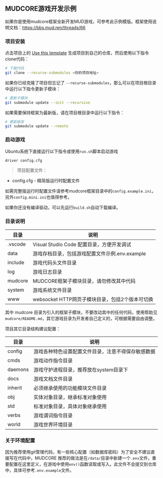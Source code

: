 <!--
 * @Author: 雪风@mud.ren
 * @Date: 2022-03-25 13:28:42
 * @LastEditTime: 2022-06-14 16:46:35
 * @LastEditors: 雪风
 * @Description: mudcore框架template
 *  https://bbs.mud.ren
-->
## MUDCORE游戏开发示例

如果你是使用mudcore框架全新开发MUD游戏，可参考此示例模版。框架使用说明文档：https://bbs.mud.ren/threads/66

### 项目安装

点击项目上的 [Use this template](https://github.com/mudcore/mud/generate) 生成项目到自己的仓库，然后使用以下指令clone代码：

```bash
# 下载代码
git clone --recurse-submodules <你的项目地址>
```

如果你已经克隆了项目但忘记了 `--recurse-submodules`，那么可以在项目根目录中运行以下指令更新子模块：

```bash
# 更新子模块
git submodule update --init --recursive
```

如果需要保持框架为最新版，请在项目根目录中运行以下指令：

```bash
# 更新框架
git submodule update --remote
```

### 启动游戏

Ubuntu系统下直接运行以下指令或使用`run.sh`脚本启动游戏

    driver config.cfg

> 项目配置文件：

* config.cfg - 精简版运行时配置文件

如需完整版运行时配置文件请参考mudcore框架目录中的`config.example.ini`，另外`config.mini.ini`也值得参考。

如果你还没有编译驱动，可以先运行`build.sh`自动下载编译。

### 目录说明

目录|说明
-|-
.vscode|Visual Studio Code 配置目录，方便开发调试
data|游戏存档目录，包括游戏配置文件示例.env.example
include|游戏代码头文件目录
log|游戏日志目录
mudcore|MUDCORE框架子模块目录，请勿修改其中代码
system|游戏系统文件目录
www|websocket HTTP网页子模块目录，包括2个版本可切换

其中 mudcore 目录为引入的框架子模块，不要改动其中的任何代码，使用帮助见`mudcore/README.md`，其它游戏目录为开发者自己定义的，可根据需要自由调整。

项目其它目录结构建议配置：

目录|说明
-|-
config|游戏各种特色设置配置文件目录，注意不得保存敏感数据
cmds|游戏动作指令目录
daemons|游戏守护进程目录，推荐放在system目录下
docs|游戏文档文件目录
inherit|必须继承使用的功能模块文件目录
obj|实体对象目录，继承标准对象使用
std|标准对象目录，具体对象继承使用
verbs|游戏谓词指令目录
world|游戏世界环境目录

### 关于环境配置

因为推荐使用git管理代码，有一些核心配置（如数据库密码）为了安全不建议直接写在代码中，MUDCORE 推荐的做法是在`/data/`目录中新建一个`.env`文件，重要配置在这里定义，在游戏中使用`env()`函数读取或写入。此文件不会提交到仓库中，具体可参考`.env.example`文件。
